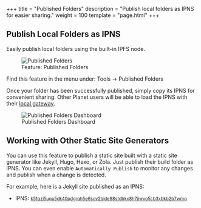 +++
title = "Published Folders"
description = "Publish local folders as IPNS for easier sharing."
weight = 100
template = "page.html"
+++

## Publish Local Folders as IPNS

Easily publish local folders using the built-in IPFS node.

<figure>
  <img src="../../assets/screenshots/published-folders.png" alt="Published Folders" class="screenshot" />
  <figcaption>Feature: Published Folders</figcaption>
</figure>

Find this feature in the menu under: Tools -> Published Folders

Once your folder has been successfully published, simply copy its IPNS for convenient sharing. Other Planet users will be able to load the IPNS with their [local gateway](@/guides/local-gateway.md).

<figure>
  <img src="../../assets/screenshots/published-folders-dashboard.png" alt="Published Folders Dashboard" class="screenshot" />
  <figcaption>Published Folders Dashboard</figcaption>
</figure>

## Working with Other Static Site Generators

You can use this feature to publish a static site built with a static site generator like Jekyll, Hugo, Hexo, or Zola. Just publish their build folder as IPNS. You can even enable `Automatically Publish` to monitor any changes and publish when a change is detected.

For example, here is a Jekyll site published as an IPNS:

* IPNS: <small><a href="https://k51qzi5uqu5dk40pdgrqh5e6soy2bide88stdbkx8h7jjwvo5cb3xbkb2b7wmq.ipns.gateway.v2ex.pro/" target="_blank">k51qzi5uqu5dk40pdgrqh5e6soy2bide88stdbkx8h7jjwvo5cb3xbkb2b7wmq</a></small>